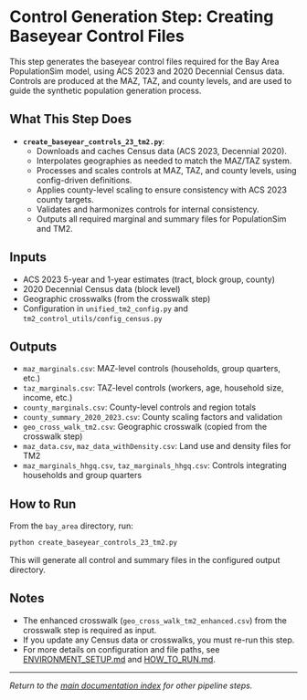 # Control Generation Step: Creating Baseyear Control Files

This step generates the baseyear control files required for the Bay Area PopulationSim model, using ACS 2023 and 2020 Decennial Census data. Controls are produced at the MAZ, TAZ, and county levels, and are used to guide the synthetic population generation process.

## What This Step Does

- **`create_baseyear_controls_23_tm2.py`**:
  - Downloads and caches Census data (ACS 2023, Decennial 2020).
  - Interpolates geographies as needed to match the MAZ/TAZ system.
  - Processes and scales controls at MAZ, TAZ, and county levels, using config-driven definitions.
  - Applies county-level scaling to ensure consistency with ACS 2023 county targets.
  - Validates and harmonizes controls for internal consistency.
  - Outputs all required marginal and summary files for PopulationSim and TM2.

## Inputs

- ACS 2023 5-year and 1-year estimates (tract, block group, county)
- 2020 Decennial Census data (block level)
- Geographic crosswalks (from the crosswalk step)
- Configuration in `unified_tm2_config.py` and `tm2_control_utils/config_census.py`

## Outputs

- `maz_marginals.csv`: MAZ-level controls (households, group quarters, etc.)
- `taz_marginals.csv`: TAZ-level controls (workers, age, household size, income, etc.)
- `county_marginals.csv`: County-level controls and region totals
- `county_summary_2020_2023.csv`: County scaling factors and validation
- `geo_cross_walk_tm2.csv`: Geographic crosswalk (copied from the crosswalk step)
- `maz_data.csv`, `maz_data_withDensity.csv`: Land use and density files for TM2
- `maz_marginals_hhgq.csv`, `taz_marginals_hhgq.csv`: Controls integrating households and group quarters

## How to Run

From the `bay_area` directory, run:

```sh
python create_baseyear_controls_23_tm2.py
```

This will generate all control and summary files in the configured output directory.

## Notes

- The enhanced crosswalk (`geo_cross_walk_tm2_enhanced.csv`) from the crosswalk step is required as input.
- If you update any Census data or crosswalks, you must re-run this step.
- For more details on configuration and file paths, see [ENVIRONMENT_SETUP.md](ENVIRONMENT_SETUP.md) and [HOW_TO_RUN.md](HOW_TO_RUN.md).

---

*Return to the [main documentation index](README.md) for other pipeline steps.*